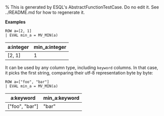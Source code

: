 % This is generated by ESQL's AbstractFunctionTestCase. Do no edit it. See ../README.md for how to regenerate it.

**Examples**

```esql
ROW a=[2, 1]
| EVAL min_a = MV_MIN(a)
```

| a:integer | min_a:integer |
| --- | --- |
| [2, 1] | 1 |

It can be used by any column type, including `keyword` columns. In that case, it picks the first string, comparing their utf-8 representation byte by byte:

```esql
ROW a=["foo", "bar"]
| EVAL min_a = MV_MIN(a)
```

| a:keyword | min_a:keyword |
| --- | --- |
| ["foo", "bar"] | "bar" |


